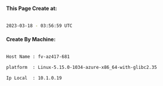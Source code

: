 
   
#### This Page Create at:

```bash

2023-03-18 - 03:56:59 UTC

```

#### Create By Machine:

```bash

Host Name : fv-az417-681

platform  : Linux-5.15.0-1034-azure-x86_64-with-glibc2.35

Ip Local  : 10.1.0.19

```

